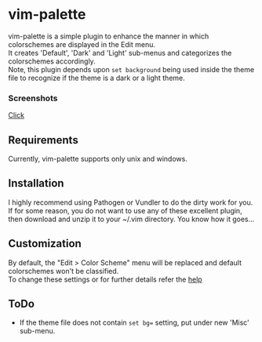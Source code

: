 # vim-palette

vim-palette is a simple plugin to enhance the manner in which colorschemes are displayed in the Edit menu.  
It creates 'Default', 'Dark' and 'Light' sub-menus and categorizes the colorschemes accordingly.  
Note, this plugin depends upon `set background` being used inside the theme file to recognize if the theme is a dark or a light theme.

### Screenshots
[Click](http://imgur.com/a/wwXjm)


## Requirements
Currently, vim-palette supports only unix and windows.


## Installation
I highly recommend using Pathogen or Vundler to do the dirty work for you. If
for some reason, you do not want to use any of these excellent plugin, then
download and unzip it to your ~/.vim directory. You know how it goes...  


## Customization
By default, the "Edit > Color Scheme" menu will be replaced and default colorschemes won't be classified.  
To change these settings or for further details refer the [help]()


## ToDo
* If the theme file does not contain `set bg=` setting, put under new 'Misc' sub-menu.  
